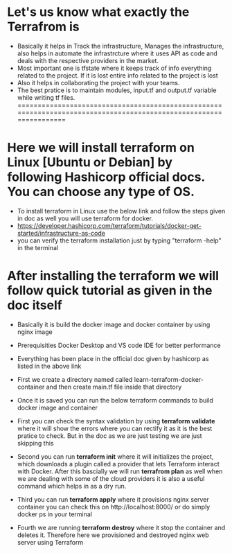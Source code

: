 # Let's us know what exactly the Terrafrom is
- Basically it helps in Track the infrastructure, Manages the infrastructure, also helps in automate the infrastrcture where it uses API as 
  code and deals with the respective providers in the market.
- Most important one is tfstate where it keeps track of info everything related to the project. If it is lost entire info related to the
  project is lost
- Also it helps in collaborating the project with your teams.
- The best pratice is to maintain modules, input.tf and output.tf variable while writing tf files.
==================================================================================================================

# Here we will install terraform on Linux [Ubuntu or Debian] by following Hashicorp official docs. You can choose any type of OS.
- To install terraform in Linux use the below link and follow the steps given in doc as well you will use terraform for docker. 
- https://developer.hashicorp.com/terraform/tutorials/docker-get-started/infrastructure-as-code
- you can verify the terraform installation just by typing "terraform -help" in the terminal

# After installing the terraform we will follow quick tutorial as given in the doc itself
- Basically it is build the docker image and docker container by using nginx image
- Prerequisities Docker Desktop and VS code IDE for better performance
- Everything has been place in the official doc given by hashicorp as listed in the above link
- First we create a directory named called learn-terraform-docker-container and then create main.tf file inside that directory
- Once it is saved you can run the below terraform commands to build docker image and container
  
- First you can check the syntax validation by using **terraform validate** where it will show the errors where you can rectify it as it is 
  the best pratice to check. But in the doc as we are just testing we are just skipping this
  
- Second you can run **terraform init** where it will initializes the project, which downloads a plugin called a provider that lets Terraform 
  interact with Docker. After this bascially we will run **terrafrom plan** as well when we are dealing with some of the cloud providers it is 
  also a useful command which helps in as a dry run.

- Third you can run **terraform apply** where it provisions nginx server container you can check this on http://localhost:8000/ or do simply
  docker ps in your terminal

- Fourth we are running **terraform destroy** where it stop the container and deletes it. Therefore here we provisioned and destroyed nginx web
  server using Terraform
  
